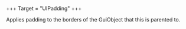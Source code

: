 +++
Target = "UIPadding"
+++

Applies padding to the borders of the GuiObject that this is parented to.